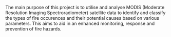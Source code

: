 The main purpose of this project is to utilise and analyse MODIS (Moderate Resolution Imaging Spectroradiometer) satellite data to identify and classify the types of fire occurences and their potential causes based on various parameters. This aims to aid in an enhanced monitoring, response and prevention of fire hazards.  
